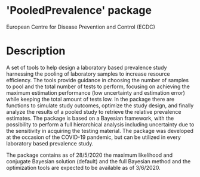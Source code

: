 # 'PooledPrevalence' package
European Centre for Disease Prevention and Control (ECDC)

# Description

A set of tools to help design a laboratory based prevalence study harnessing the pooling of laboratory samples to increase resource efficiency.
The tools provide guidance in choosing the number of samples to pool and the total number of tests to perform, focusing on achieving the maximum estimation performance (low uncertainty and estimation error) while keeping the total amount of tests low.
In the package there are functions to simulate study outcomes, optimize the study design, and finally analyze the results of a pooled study to retrieve the relative prevalence estimates.
The package is based on a Bayesian framework, with the possibility to perform a full hierarchical analysis including uncertainty due to the sensitivity in acquiring the testing material.
The package was developed at the occasion of the COVID-19 pandemic, but can be utilized in every laboratory based prevalence study.

The package contains as of 28/5/2020 the maximum likelihood and conjugate Bayesian solution (default) and the full Bayesian method and the optimization tools are expected to be available as of 3/6/2020.
